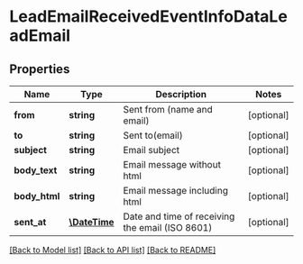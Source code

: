 # LeadEmailReceivedEventInfoDataLeadEmail

## Properties
Name | Type | Description | Notes
------------ | ------------- | ------------- | -------------
**from** | **string** | Sent from (name and email) | [optional] 
**to** | **string** | Sent to(email) | [optional] 
**subject** | **string** | Email subject | [optional] 
**body_text** | **string** | Email message without html | [optional] 
**body_html** | **string** | Email message including html | [optional] 
**sent_at** | [**\DateTime**](\DateTime.md) | Date and time of receiving the email (ISO 8601) | [optional] 

[[Back to Model list]](../../README.md#documentation-for-models) [[Back to API list]](../../README.md#documentation-for-api-endpoints) [[Back to README]](../../README.md)


